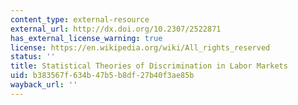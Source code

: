```yaml
---
content_type: external-resource
external_url: http://dx.doi.org/10.2307/2522871
has_external_license_warning: true
license: https://en.wikipedia.org/wiki/All_rights_reserved
status: ''
title: Statistical Theories of Discrimination in Labor Markets
uid: b383567f-634b-47b5-b8df-27b40f3ae85b
wayback_url: ''
---
```

